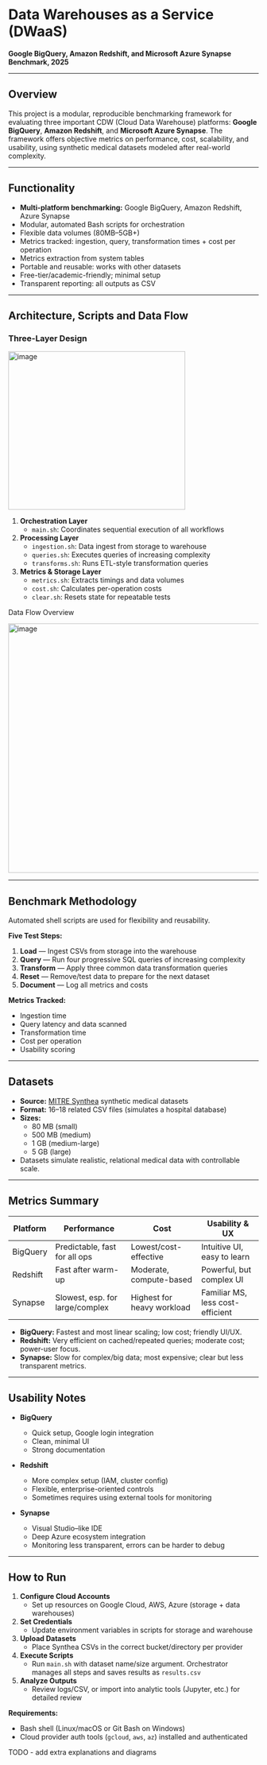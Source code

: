 # Data Warehouses as a Service (DWaaS)
**Google BigQuery, Amazon Redshift, and Microsoft Azure Synapse Benchmark, 2025**

---

## Overview

This project is a modular, reproducible benchmarking framework for evaluating three important CDW (Cloud Data Warehouse) platforms: **Google BigQuery**, **Amazon Redshift**, and **Microsoft Azure Synapse**. The framework offers objective metrics on performance, cost, scalability, and usability, using synthetic medical datasets modeled after real-world complexity.

---

## Functionality

- **Multi-platform benchmarking:** Google BigQuery, Amazon Redshift, Azure Synapse
- Modular, automated Bash scripts for orchestration
- Flexible data volumes (80MB–5GB+)
- Metrics tracked: ingestion, query, transformation times + cost per operation
- Metrics extraction from system tables
- Portable and reusable: works with other datasets
- Free-tier/academic-friendly; minimal setup
- Transparent reporting: all outputs as CSV

---

## Architecture, Scripts and Data Flow

### Three-Layer Design


<img width="356" height="319" alt="image" src="https://github.com/user-attachments/assets/86f8b2d4-7849-457d-aa66-94d7d42e67b2" />


1. **Orchestration Layer**
   - `main.sh`: Coordinates sequential execution of all workflows
2. **Processing Layer**
   - `ingestion.sh`: Data ingest from storage to warehouse
   - `queries.sh`: Executes queries of increasing complexity
   - `transforms.sh`: Runs ETL-style transformation queries
3. **Metrics & Storage Layer**
   - `metrics.sh`: Extracts timings and data volumes
   - `cost.sh`: Calculates per-operation costs
   - `clear.sh`: Resets state for repeatable tests
  


Data Flow Overview


<img width="727" height="502" alt="image" src="https://github.com/user-attachments/assets/93cfce28-784f-48df-b203-a0b65999fc72" />


---

## Benchmark Methodology

Automated shell scripts are used for flexibility and reusability.

**Five Test Steps:**
1. **Load** — Ingest CSVs from storage into the warehouse
2. **Query** — Run four progressive SQL queries of increasing complexity
3. **Transform** — Apply three common data transformation queries
4. **Reset** — Remove/test data to prepare for the next dataset
5. **Document** — Log all metrics and costs

**Metrics Tracked:**
- Ingestion time
- Query latency and data scanned
- Transformation time
- Cost per operation
- Usability scoring

---

## Datasets

- **Source:** [MITRE Synthea](https://synthea.mitre.org/) synthetic medical datasets
- **Format:** 16–18 related CSV files (simulates a hospital database)
- **Sizes:**
  - 80 MB (small)
  - 500 MB (medium)
  - 1 GB (medium-large)
  - 5 GB (large)
- Datasets simulate realistic, relational medical data with controllable scale.

---

## Metrics Summary

| Platform   | Performance                       | Cost                        | Usability & UX                     |
|------------|-----------------------------------|-----------------------------|------------------------------------|
| BigQuery   | Predictable, fast for all ops     | Lowest/cost-effective       | Intuitive UI, easy to learn        |
| Redshift   | Fast after warm-up                | Moderate, compute-based     | Powerful, but complex UI           |
| Synapse    | Slowest, esp. for large/complex   | Highest for heavy workload  | Familiar MS, less cost-efficient   |

- **BigQuery:** Fastest and most linear scaling; low cost; friendly UI/UX.
- **Redshift:** Very efficient on cached/repeated queries; moderate cost; power-user focus.
- **Synapse:** Slow for complex/big data; most expensive; clear but less transparent metrics.

---

## Usability Notes

- **BigQuery**
  - Quick setup, Google login integration
  - Clean, minimal UI
  - Strong documentation

- **Redshift**
  - More complex setup (IAM, cluster config)
  - Flexible, enterprise-oriented controls
  - Sometimes requires using external tools for monitoring

- **Synapse**
  - Visual Studio–like IDE
  - Deep Azure ecosystem integration
  - Monitoring less transparent, errors can be harder to debug

---

## How to Run

1. **Configure Cloud Accounts**
   - Set up resources on Google Cloud, AWS, Azure (storage + data warehouses) 
2. **Set Credentials**
   - Update environment variables in scripts for storage and warehouse
3. **Upload Datasets**
   - Place Synthea CSVs in the correct bucket/directory per provider
4. **Execute Scripts**
   - Run `main.sh` with dataset name/size argument. Orchestrator manages all steps and saves results as `results.csv`
5. **Analyze Outputs**
   - Review logs/CSV, or import into analytic tools (Jupyter, etc.) for detailed review

**Requirements:**
- Bash shell (Linux/macOS or Git Bash on Windows)
- Cloud provider auth tools (`gcloud`, `aws`, `az`) installed and authenticated


TODO - add extra explanations and diagrams
